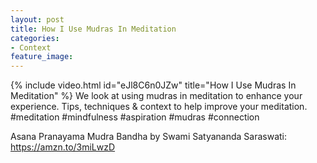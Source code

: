 ```yaml
---
layout: post
title: How I Use Mudras In Meditation
categories:
- Context 
feature_image: 
---
```


{% include video.html id="eJl8C6n0JZw" title="How I Use Mudras In Meditation" %}
We look at using mudras in meditation to enhance your experience. 
Tips, techniques & context to help improve your meditation.
#meditation #mindfulness #aspiration #mudras #connection 

Asana Pranayama Mudra  Bandha by Swami Satyananda Saraswati:  https://amzn.to/3miLwzD

